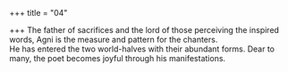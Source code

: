 +++
title = "04"

+++
The father of sacrifices and the lord of those perceiving the inspired  words, Agni is the measure and pattern for the chanters.  
He has entered the two world-halves with their abundant forms. Dear  to many, the poet becomes joyful through his manifestations.  